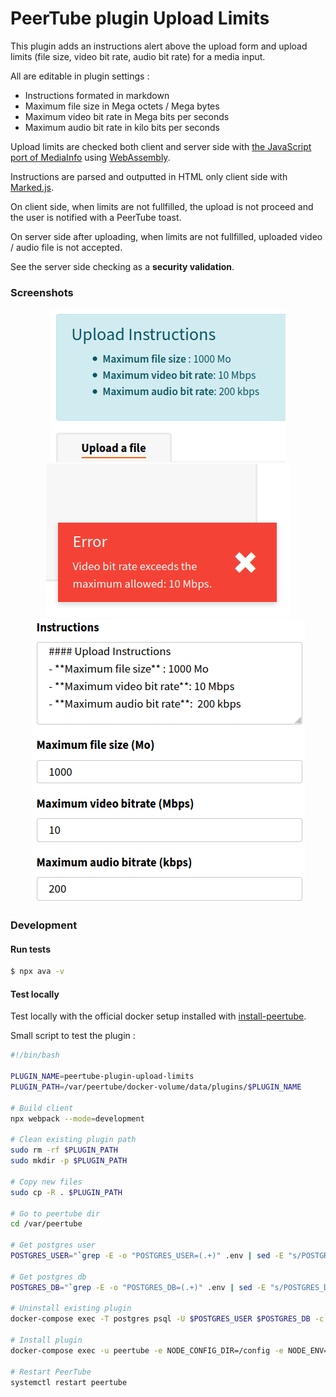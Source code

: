 # PeerTube plugin Upload Limits

This plugin adds an instructions alert above the upload form and upload limits (file size, video bit rate, audio bit rate) for a media input.

All are editable in plugin settings :

- Instructions formated in markdown
- Maximum file size in Mega octets / Mega bytes
- Maximum video bit rate in Mega bits per seconds
- Maximum audio bit rate in kilo bits per seconds

Upload limits are checked both client and server side with [the JavaScript port of MediaInfo](https://mediainfo.js.org/) using [WebAssembly](https://webassembly.org/).

Instructions are parsed and outputted in HTML only client side with [Marked.js](https://marked.js.org).

On client side, when limits are not fullfilled, the upload is not proceed and the user is notified with a PeerTube toast.

On server side after uploading, when limits are not fullfilled, uploaded video / audio file is not accepted.

See the server side checking as a **security validation**.

### Screenshots

<div style=text-align:center>
  <img src=https://raw.githubusercontent.com/kimsible/peertube-plugin-upload-limits/master/screenshots/sample-alert.png>
  <img src=https://raw.githubusercontent.com/kimsible/peertube-plugin-upload-limits/master/screenshots/sample-toast.png>
</div>

<div style=text-align:center>
  <img src=https://raw.githubusercontent.com/kimsible/peertube-plugin-upload-limits/master/screenshots/sample-admin.png>
</div>

### Development

#### Run tests

```bash
$ npx ava -v
```

#### Test locally

Test locally with the official docker setup installed with [install-peertube](https://github.com/kimsible/install-peertube).


Small script to test the plugin :
```bash
#!/bin/bash

PLUGIN_NAME=peertube-plugin-upload-limits
PLUGIN_PATH=/var/peertube/docker-volume/data/plugins/$PLUGIN_NAME

# Build client
npx webpack --mode=development

# Clean existing plugin path
sudo rm -rf $PLUGIN_PATH
sudo mkdir -p $PLUGIN_PATH

# Copy new files
sudo cp -R . $PLUGIN_PATH

# Go to peertube dir
cd /var/peertube

# Get postgres user
POSTGRES_USER="`grep -E -o "POSTGRES_USER=(.+)" .env | sed -E "s/POSTGRES_USER=//g"`"

# Get postgres db
POSTGRES_DB="`grep -E -o "POSTGRES_DB=(.+)" .env | sed -E "s/POSTGRES_DB=//g"`"

# Uninstall existing plugin
docker-compose exec -T postgres psql -U $POSTGRES_USER $POSTGRES_DB -c "delete from plugin where name = 'upload-limits'"

# Install plugin
docker-compose exec -u peertube -e NODE_CONFIG_DIR=/config -e NODE_ENV=production peertube npm run plugin:install -- --plugin-path /data/plugins/$PLUGIN_NAME

# Restart PeerTube
systemctl restart peertube
```
